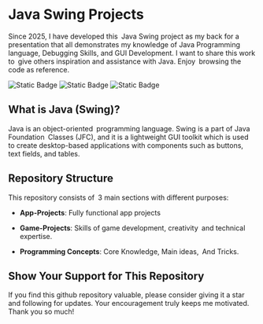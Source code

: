 # Java Swing Projects

Since 2025, I have developed this Java Swing project as my back for a presentation that all demonstrates my knowledge of Java Programming language, Debugging Skills, and GUI Development. I want to share this work to give others inspiration and assistance with Java. Enjoy browsing the code as reference.

![Static Badge](https://img.shields.io/badge/JDK%20-v23-blue) ![Static Badge](https://img.shields.io/badge/JUnit-v5-red) ![Static Badge](https://img.shields.io/badge/Mockito-v3-lime)

## What is Java (Swing)?

Java is an object-oriented programming language. Swing is a part of Java Foundation Classes (JFC), and it is a lightweight GUI toolkit which is used to create desktop-based applications with components such as buttons, text fields, and tables.

## Repository Structure

This repository consists of 3 main sections with different purposes:

- **App-Projects**: Fully functional app projects

- **Game-Projects**: Skills of game development, creativity and technical expertise.

- **Programming Concepts**: Core Knowledge, Main ideas, And Tricks.

## Show Your Support for This Repository

If you find this github repository valuable, please consider giving it a star and following for updates. Your encouragement truly keeps me motivated. Thank you so much!
